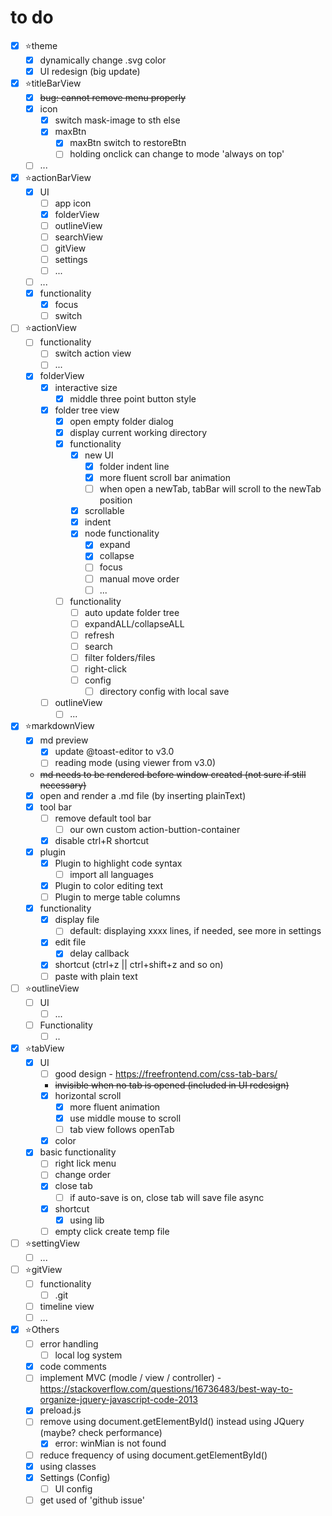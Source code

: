 # to do
* [x] ⭐theme
  * [x] dynamically change .svg color
  * [x] UI redesign (big update)
* [x] ⭐titleBarView
  * [x] ~~bug: cannot remove menu properly~~
  * [x] icon
    * [x] switch mask-image to sth else
    * [x] maxBtn
      * [x] maxBtn switch to restoreBtn
      * [ ] holding onclick can change to mode 'always on top'
  * [ ] ...
* [x] ⭐actionBarView
  * [x] UI
    * [ ] app icon
    * [x] folderView
    * [ ] outlineView
    * [ ] searchView
    * [ ] gitView
    * [ ] settings
    * [ ] ...
  * [ ] ...
  * [x] functionality
    * [x] focus
    * [ ] switch
* [ ] ⭐actionView
  * [ ] functionality
    * [ ] switch action view
    * [ ] ...
  * [x] folderView
    * [x] interactive size
      * [x] middle three point button style
    * [x] folder tree view
      * [x] open empty folder dialog
      * [x] display current working directory
      * [x] functionality 
        * [x] new UI
          * [x] folder indent line
          * [x] more fluent scroll bar animation
          * [ ] when open a newTab, tabBar will scroll to the newTab position
        * [x] scrollable
        * [x] indent
        * [x] node functionality
          * [x] expand
          * [x] collapse
          * [ ] focus
          * [ ] manual move order
          * [ ] ...
      * [ ] functionality
        * [ ] auto update folder tree
        * [ ] expandALL/collapseALL
        * [ ] refresh
        * [ ] search
        * [ ] filter folders/files
        * [ ] right-click
        * [ ] config
          * [ ] directory config with local save
    * [ ] outlineView
      * [ ] ...
* [x] ⭐markdownView
  * [x] md preview
    * [x] update @toast-editor to v3.0
    * [ ] reading mode (using viewer from v3.0)
  * ~~md needs to be rendered before window created (not sure if still necessary)~~
  * [x] open and render a .md file (by inserting plainText)
  * [x] tool bar
    * [ ] remove default tool bar
      * [ ] our own custom action-buttion-container
    * [x] disable ctrl+R shortcut
  * [x] plugin
    * [x] Plugin to highlight code syntax
      * [ ] import all languages
    * [x] Plugin to color editing text
    * [ ] Plugin to merge table columns
  * [x] functionality
    * [x] display file
      * [ ] default: displaying xxxx lines, if needed, see more in settings
    * [x] edit file
      * [x] delay callback
    * [x] shortcut (ctrl+z || ctrl+shift+z and so on)
    * [ ] paste with plain text
* [ ] ⭐outlineView
  * [ ] UI
    * [ ] ...
  * [ ] Functionality
    * [ ] ..
* [x] ⭐tabView
  * [x] UI
    * [ ] good design - https://freefrontend.com/css-tab-bars/
    * ~~invisible when no tab is opened (included in UI redesign)~~
    * [x] horizontal scroll
      * [x] more fluent animation
      * [x] use middle mouse to scroll
      * [ ] tab view follows openTab
    * [x] color
  * [x] basic functionality
    * [ ] right lick menu
    * [ ] change order
    * [x] close tab
      * [ ] if auto-save is on, close tab will save file async
    * [x] shortcut
      * [x] using lib
    * [ ] empty click create temp file
* [ ] ⭐settingView
  * [ ] ...
* [ ] ⭐gitView
  * [ ] functionality
    * [ ] .git
  * [ ] timeline view
  * [ ] ...
* [x] ⭐Others
  * [ ] error handling
    * [ ] local log system
  * [x] code comments
  * [ ] implement MVC (modle / view / controller) - https://stackoverflow.com/questions/16736483/best-way-to-organize-jquery-javascript-code-2013
  * [x] preload.js
  * [ ] remove using document.getElementById() instead using JQuery (maybe? check performance)
    * [x] error: winMian is not found
  * [ ] reduce frequency of using document.getElementById()
  * [x] using classes
  * [X] Settings (Config)
    * [ ] UI config
  * [ ] get used of 'github issue'
